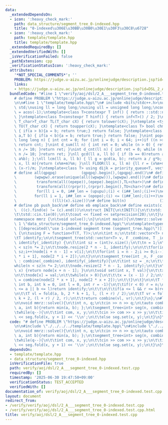 ```yaml
---
data:
  _extendedDependsOn:
  - icon: ':heavy_check_mark:'
    path: data_structure/segment_tree_0-indexed.hpp
    title: "0-indexed\u306E\u30BB\u30B0\u30E1\u30F3\u30C8\u6728"
  - icon: ':heavy_check_mark:'
    path: template/template.hpp
    title: template/template.hpp
  _extendedRequiredBy: []
  _extendedVerifiedWith: []
  _isVerificationFailed: false
  _pathExtension: cpp
  _verificationStatusIcon: ':heavy_check_mark:'
  attributes:
    '*NOT_SPECIAL_COMMENTS*': ''
    PROBLEM: https://judge.u-aizu.ac.jp/onlinejudge/description.jsp?id=DSL_2_A
    links:
    - https://judge.u-aizu.ac.jp/onlinejudge/description.jsp?id=DSL_2_A
  bundledCode: "#line 1 \"verify/aoj/dsl/2_A___segment_tree_0-indexed.test.cpp\"\n\
    # define PROBLEM \"https://judge.u-aizu.ac.jp/onlinejudge/description.jsp?id=DSL_2_A\"\
    \n\n#line 1 \"template/template.hpp\"\n# include <bits/stdc++.h>\nusing namespace\
    \ std;\nusing ll = long long;\nusing ull = unsigned long long;\nconst double pi\
    \ = acos(-1);\ntemplate<class T>constexpr T inf() { return ::std::numeric_limits<T>::max();\
    \ }\ntemplate<class T>constexpr T hinf() { return inf<T>() / 2; }\ntemplate <typename\
    \ T_char>T_char TL(T_char cX) { return tolower(cX); }\ntemplate <typename T_char>T_char\
    \ TU(T_char cX) { return toupper(cX); }\ntemplate<class T> bool chmin(T& a,T b)\
    \ { if(a > b){a = b; return true;} return false; }\ntemplate<class T> bool chmax(T&\
    \ a,T b) { if(a < b){a = b; return true;} return false; }\nint popcnt(unsigned\
    \ long long n) { int cnt = 0; for (int i = 0; i < 64; i++)if ((n >> i) & 1)cnt++;\
    \ return cnt; }\nint d_sum(ll n) { int ret = 0; while (n > 0) { ret += n % 10;\
    \ n /= 10; }return ret; }\nint d_cnt(ll n) { int ret = 0; while (n > 0) { ret++;\
    \ n /= 10; }return ret; }\nll gcd(ll a, ll b) { if (b == 0)return a; return gcd(b,\
    \ a%b); };\nll lcm(ll a, ll b) { ll g = gcd(a, b); return a / g*b; };\nll MOD(ll\
    \ x, ll m){return (x%m+m)%m; }\nll FLOOR(ll x, ll m) {ll r = (x%m+m)%m; return\
    \ (x-r)/m; }\ntemplate<class T> using dijk = priority_queue<T, vector<T>, greater<T>>;\n\
    # define all(qpqpq)           (qpqpq).begin(),(qpqpq).end()\n# define UNIQUE(wpwpw)\
    \        (wpwpw).erase(unique(all((wpwpw))),(wpwpw).end())\n# define LOWER(epepe)\
    \         transform(all((epepe)),(epepe).begin(),TL<char>)\n# define UPPER(rprpr)\
    \         transform(all((rprpr)),(rprpr).begin(),TU<char>)\n# define rep(i,upupu)\
    \         for(ll i = 0, i##_len = (upupu);(i) < (i##_len);(i)++)\n# define reps(i,opopo)\
    \        for(ll i = 1, i##_len = (opopo);(i) <= (i##_len);(i)++)\n# define len(x)\
    \                ((ll)(x).size())\n# define bit(n)               (1LL << (n))\n\
    # define pb push_back\n# define eb emplace_back\n# define exists(c, e)       \
    \  ((c).find(e) != (c).end())\n\nstruct INIT{\n\tINIT(){\n\t\tstd::ios::sync_with_stdio(false);\n\
    \t\tstd::cin.tie(0);\n\t\tcout << fixed << setprecision(20);\n\t}\n}INIT;\n\n\
    namespace mmrz {\n\tvoid solve();\n}\n\nint main(){\n\tmmrz::solve();\n}\n#line\
    \ 1 \"data_structure/segment_tree_0-indexed.hpp\"\n\ntemplate<typename T>struct\
    \ [[deprecated(\"use 1-indexed segment tree (segment_tree.hpp)\")]] segment_tree\
    \ {\n\tusing F = function<T(T, T)>;\n\n\tint n;\n\tstd::vector<T> node;\n\tF combine;\n\
    \tT identify;\n\n\tsegment_tree(std::vector<T> v, F _combine, T _identity) : combine(_combine),\
    \ identify(_identity) {\n\t\tint sz = (int)v.size();\n\t\tn = 1;\n\t\twhile(n\
    \ < sz)n *= 2;\n\t\tnode.resize(2 * n - 1, identify);\n\n\t\tfor(int i = 0;i <\
    \ sz;i++)node[i + n - 1] = v[i];\n\t\tfor(int i = n - 2;i >= 0;i--)node[i] = combine(node[2\
    \ * i + 1], node[2 * i + 2]);\n\t}\n\n\tsegment_tree(int _n, F _combine, T _identify)\
    \ : combine(_combine), identify(_identify){\n\t\tint sz = _n;\n\t\tn = 1;\n\t\t\
    while(n < sz)n *= 2;\n\t\tnode.resize(2 * n - 1, identify);\n\t}\n\n\tT operator[](int\
    \ x) {return node[x + n - 1]; }\n\n\tvoid set(int x, T val){\n\t\tx += (n - 1);\n\
    \n\t\tnode[x] = val;\n\t\twhile(x > 0){\n\t\t\tx = (x - 1) / 2;\n\t\t\tnode[x]\
    \ = combine(node[2 * x + 1], node[2 * x + 2]);\n\t\t}\n\t}\n\n\tT fold(int a,\
    \ int b, int k = 0, int l = 0, int r = -1){\n\t\tif(r < 0) r = n;\n\n\t\tif(r\
    \ <= a || b <= l)return identify;\n\t\t\n\t\tif(a <= l && r <= b)return node[k];\n\
    \n\t\tT vl = fold(a, b, 2 * k + 1, l, (l + r) / 2);\n\t\tT vr = fold(a, b, 2 *\
    \ k + 2, (l + r) / 2, r);\n\t\treturn combine(vl, vr);\n\t}\n};\n#line 5 \"verify/aoj/dsl/2_A___segment_tree_0-indexed.test.cpp\"\
    \n\nvoid mmrz::solve(){\n\tint n, q;\n\tcin >> n >> q;\n\tauto combine = [](int\
    \ a, int b){return min(a, b); };\n\tsegment_tree<int> seg(n, combine, inf<int>());\n\
    \twhile(q--){\n\t\tint com, x, y;\n\t\tcin >> com >> x >> y;\n\t\tif(com)cout\
    \ << seg.fold(x, y + 1) << '\\n';\n\t\telse seg.set(x, y);\n\t}\n}\n"
  code: "# define PROBLEM \"https://judge.u-aizu.ac.jp/onlinejudge/description.jsp?id=DSL_2_A\"\
    \n\n#include \"./../../../template/template.hpp\"\n#include \"./../../../data_structure/segment_tree_0-indexed.hpp\"\
    \n\nvoid mmrz::solve(){\n\tint n, q;\n\tcin >> n >> q;\n\tauto combine = [](int\
    \ a, int b){return min(a, b); };\n\tsegment_tree<int> seg(n, combine, inf<int>());\n\
    \twhile(q--){\n\t\tint com, x, y;\n\t\tcin >> com >> x >> y;\n\t\tif(com)cout\
    \ << seg.fold(x, y + 1) << '\\n';\n\t\telse seg.set(x, y);\n\t}\n}\n"
  dependsOn:
  - template/template.hpp
  - data_structure/segment_tree_0-indexed.hpp
  isVerificationFile: true
  path: verify/aoj/dsl/2_A___segment_tree_0-indexed.test.cpp
  requiredBy: []
  timestamp: '2025-06-30 19:47:50+09:00'
  verificationStatus: TEST_ACCEPTED
  verifiedWith: []
documentation_of: verify/aoj/dsl/2_A___segment_tree_0-indexed.test.cpp
layout: document
redirect_from:
- /verify/verify/aoj/dsl/2_A___segment_tree_0-indexed.test.cpp
- /verify/verify/aoj/dsl/2_A___segment_tree_0-indexed.test.cpp.html
title: verify/aoj/dsl/2_A___segment_tree_0-indexed.test.cpp
---
```

